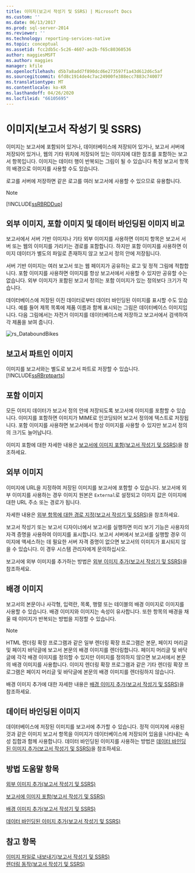 ```yaml
---
title: 이미지(보고서 작성기 및 SSRS) | Microsoft Docs
ms.custom: ''
ms.date: 06/13/2017
ms.prod: sql-server-2014
ms.reviewer: ''
ms.technology: reporting-services-native
ms.topic: conceptual
ms.assetid: fcc2db5c-5c26-4607-ae2b-f65c80360536
author: maggiesMSFT
ms.author: maggies
manager: kfile
ms.openlocfilehash: d5b7a8add7f890dcd6e273597f1a43d612d6c5af
ms.sourcegitcommit: 6fd8c1914de4c7ac24900fe388ecc7883c740077
ms.translationtype: MT
ms.contentlocale: ko-KR
ms.lasthandoff: 04/26/2020
ms.locfileid: "66105695"
---
```

# <a name="images-report-builder-and-ssrs"></a>이미지(보고서 작성기 및 SSRS)
  이미지는 보고서에 포함되어 있거나, 데이터베이스에 저장되어 있거나, 보고서 서버에 저장되어 있거나, 웹의 기타 위치에 저장되어 있는 이미지에 대한 참조를 포함하는 보고서 항목입니다. 이미지는 데이터 행이 반복되는 그림이 될 수 있습니다 특정 보고서 항목의 배경으로 이미지를 사용할 수도 있습니다.  
  
 로고를 서버에 저장하면 같은 로고를 여러 보고서에 사용할 수 있으므로 유용합니다.  
  
> [!NOTE]  
>  [!INCLUDE[ssRBRDDup](../../includes/ssrbrddup-md.md)]  
  
##  <a name="comparing-external-embedded-and-data-bound-images"></a><a name="ComparingImages"></a> 외부 이미지, 포함 이미지 및 데이터 바인딩된 이미지 비교  
 보고서에서 서버 기반 이미지나 기타 외부 이미지를 사용하면 이미지 항목은 보고서 서버 또는 웹의 이미지를 가리키는 경로를 포함합니다. 하지만 포함 이미지를 사용하면 이미지 데이터가 별도의 파일로 존재하지 않고 보고서 정의 안에 저장됩니다.  
  
 서버 기반 이미지는 여러 보고서 또는 웹 페이지가 공유하는 로고 및 정적 그림에 적합합니다. 포함 이미지를 사용하면 이미지를 항상 보고서에서 사용할 수 있지만 공유할 수는 없습니다. 외부 이미지가 포함된 보고서 정의는 포함 이미지가 있는 정의보다 크기가 작습니다.  
  
 데이터베이스에 저장된 이진 데이터로부터 데이터 바인딩된 이미지를 표시할 수도 있습니다. 예를 들어 제목 목록에 제품 이름과 함께 표시되는 그림은 데이터베이스 이미지입니다. 다음 그림에서는 자전거 이미지를 데이터베이스에 저장하고 보고서에서 검색하여 각 제품을 보여 줍니다.  
  
 ![rs_DataboundBikes](../media/rs-databoundbikes.gif "rs_DataboundBikes")  
  

  
##  <a name="images-as-report-parts"></a><a name="ImagesReportParts"></a> 보고서 파트인 이미지  
 이미지를 보고서와는 별도로 보고서 파트로 저장할 수 있습니다. [!INCLUDE[ssRBrptparts](../../includes/ssrbrptparts-md.md)]  
  
 
  
##  <a name="embedding-images"></a><a name="EmbedImages"></a> 포함 이미지  
 모든 이미지 데이터가 보고서 정의 안에 저장되도록 보고서에 이미지를 포함할 수 있습니다. 이미지를 포함하면 이미지가 MIME로 인코딩되어 보고서 정의에 텍스트로 저장됩니다. 포함 이미지를 사용하면 보고서에서 항상 이미지를 사용할 수 있지만 보고서 정의의 크기도 늘어납니다.  
  
 이미지 포함에 대한 자세한 내용은 [보고서에 이미지 포함&#40;보고서 작성기 및 SSRS&#41;](embed-an-image-in-a-report-report-builder-and-ssrs.md)을 참조하세요.  
  

  
##  <a name="external-images"></a><a name="ExternalImages"></a> 외부 이미지  
 이미지에 URL을 지정하여 저장된 이미지를 보고서에 포함할 수 있습니다. 보고서에 외부 이미지를 사용하는 경우 이미지 원본은 `External`로 설정되고 이미지 값은 이미지에 대한 URL 주소 또는 경로가 됩니다.  
  
 자세한 내용은 [외부 항목에 대한 경로 지정&#40;보고서 작성기 및 SSRS&#41;](specifying-paths-to-external-items-report-builder-and-ssrs.md)을 참조하세요.  
  
 보고서 작성기 또는 보고서 디자이너에서 보고서를 실행하면 미리 보기 기능은 사용자의 자격 증명을 사용하여 이미지를 표시합니다. 보고서 서버에서 보고서를 실행할 경우 이미지에 액세스하는 데 필요한 서버 자격 증명이 없으면 보고서의 이미지가 표시되지 않을 수 있습니다. 이 경우 시스템 관리자에게 문의하십시오.  
  
 보고서에 외부 이미지를 추가하는 방법은 [외부 이미지 추가&#40;보고서 작성기 및 SSRS&#41;](add-an-external-image-report-builder-and-ssrs.md)을 참조하세요.  
  
 
  
##  <a name="background-images"></a><a name="BackgroundImages"></a> 배경 이미지  
 보고서의 본문이나 사각형, 입력란, 목록, 행렬 또는 테이블의 배경 이미지로 이미지를 사용할 수 있습니다. 배경 이미지와 이미지는 속성이 유사합니다. 또한 항목의 배경을 채울 때 이미지가 반복되는 방법을 지정할 수 있습니다.  
  
> [!NOTE]  
>  HTML 렌더링 확장 프로그램과 같은 일부 렌더링 확장 프로그램은 본문, 페이지 머리글 및 페이지 바닥글에 보고서 본문의 배경 이미지를 렌더링합니다. 페이지 머리글 및 바닥글에 각각 배경 이미지를 정의할 수 있지만 이미지를 정의하지 않으면 보고서에서 본문의 배경 이미지를 사용합니다. 이미지 렌더링 확장 프로그램과 같은 기타 렌더링 확장 프로그램은 페이지 머리글 및 바닥글에 본문의 배경 이미지를 렌더링하지 않습니다.  
  
 배경 이미지 추가에 대한 자세한 내용은 [배경 이미지 추가&#40;보고서 작성기 및 SSRS&#41;](add-a-background-image-report-builder-and-ssrs.md)을 참조하세요.  
  
 
  
##  <a name="data-bound-images"></a><a name="DataboundImages"></a> 데이터 바인딩된 이미지  
 데이터베이스에 저장된 이미지를 보고서에 추가할 수 있습니다. 정적 이미지에 사용된 것과 같은 이미지 보고서 항목을 이미지가 데이터베이스에 저장되어 있음을 나타내는 속성 집합과 함께 사용합니다. 데이터 바인딩된 이미지를 사용하는 방법은 [데이터 바인딩된 이미지 추가&#40;보고서 작성기 및 SSRS&#41;](add-a-data-bound-image-report-builder-and-ssrs.md)을 참조하세요.  
  

  
##  <a name="how-to-topics"></a><a name="HowTo"></a> 방법 도움말 항목  
 [외부 이미지 추가&#40;보고서 작성기 및 SSRS&#41;](add-an-external-image-report-builder-and-ssrs.md)  
  
 [보고서에 이미지 포함&#40;보고서 작성기 및 SSRS&#41;](embed-an-image-in-a-report-report-builder-and-ssrs.md)  
  
 [배경 이미지 추가&#40;보고서 작성기 및 SSRS&#41;](add-a-background-image-report-builder-and-ssrs.md)  
  
 [데이터 바인딩된 이미지 추가&#40;보고서 작성기 및 SSRS&#41;](add-a-data-bound-image-report-builder-and-ssrs.md)  
  
  
  
## <a name="see-also"></a>참고 항목  
 [이미지 파일로 내보내기&#40;보고서 작성기 및 SSRS&#41;](../report-builder/exporting-to-an-image-file-report-builder-and-ssrs.md)   
 [렌더링 동작&#40;보고서 작성기 및 SSRS&#41;](rendering-behaviors-report-builder-and-ssrs.md)  
  
  

